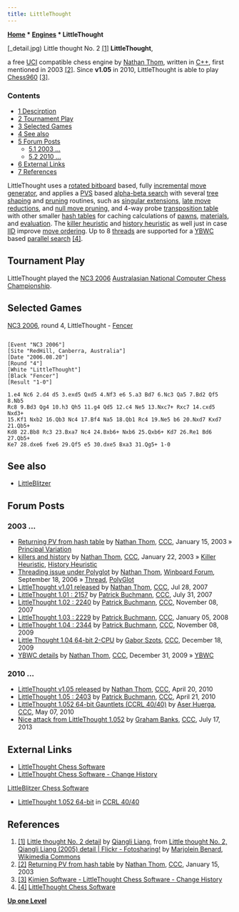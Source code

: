 ```yaml
---
title: LittleThought
---
```

**[Home](Home "Home") \* [Engines](Engines "Engines") \* LittleThought**



[_detail.jpg) Little thought No. 2 <a id="cite-note-1" href="#cite-ref-1">[1]</a>
**LittleThought**,  

a free [UCI](UCI "UCI") compatible chess engine by [Nathan Thom](Nathan_Thom "Nathan Thom"), written in [C++](Cpp "Cpp"), first mentioned in 2003 <a id="cite-note-2" href="#cite-ref-2">[2]</a>. Since **v1.05** in 2010, LittleThought is able to play [Chess960](Chess960 "Chess960") <a id="cite-note-3" href="#cite-ref-3">[3]</a>. 



### Contents


* [1 Descirption](#descirption)
* [2 Tournament Play](#tournament-play)
* [3 Selected Games](#selected-games)
* [4 See also](#see-also)
* [5 Forum Posts](#forum-posts)
	+ [5.1 2003 ...](#2003-...)
	+ [5.2 2010 ...](#2010-...)
* [6 External Links](#external-links)
* [7 References](#references)






LittleThought uses a [rotated bitboard](Rotated_Bitboards "Rotated Bitboards") based, fully [incremental](Incremental_Updates "Incremental Updates") [move generator](Move_Generation "Move Generation"), and applies a [PVS](Principal_Variation_Search "Principal Variation Search") based [alpha-beta search](Alpha-Beta "Alpha-Beta") with several [tree shaping](Selectivity "Selectivity") and [pruning](Pruning "Pruning") routines, such as [singular extensions](Singular_Extensions "Singular Extensions"), [late move reductions](Late_Move_Reductions "Late Move Reductions"), and [null move pruning](Null_Move_Pruning "Null Move Pruning"), and 4-way probe [transposition table](Transposition_Table "Transposition Table") with other smaller [hash tables](Hash_Table "Hash Table") for caching calculations of [pawns](Pawn_Hash_Table "Pawn Hash Table"), [materials](Material_Hash_Table "Material Hash Table"), and [evaluation](Evaluation_Hash_Table "Evaluation Hash Table"). 
The [killer heuristic](Killer_Heuristic "Killer Heuristic") and [history heuristic](History_Heuristic "History Heuristic") as well just in case [IID](Internal_Iterative_Deepening "Internal Iterative Deepening") improve [move ordering](Move_Ordering "Move Ordering"). 
Up to 8 [threads](Thread "Thread") are supported for a [YBWC](Young_Brothers_Wait_Concept "Young Brothers Wait Concept") based [parallel search](Parallel_Search "Parallel Search") <a id="cite-note-4" href="#cite-ref-4">[4]</a>. 



## Tournament Play


LittleThought played the [NC3 2006](NC3_2006 "NC3 2006") [Australasian National Computer Chess Championship](Australasian_National_Computer_Chess_Championship "Australasian National Computer Chess Championship"). 



## Selected Games


[NC3 2006](NC3_2006 "NC3 2006"), round 4, LittleThought - [Fencer](Fencer "Fencer")




```

[Event "NC3 2006"]
[Site "RedHill, Canberra, Australia"]
[Date "2006.08.20"]
[Round "4"]
[White "LittleThought"]
[Black "Fencer"]
[Result "1-0"]

1.e4 Nc6 2.d4 d5 3.exd5 Qxd5 4.Nf3 e6 5.a3 Bd7 6.Nc3 Qa5 7.Bd2 Qf5 8.Nb5 
Rc8 9.Bd3 Qg4 10.h3 Qh5 11.g4 Qd5 12.c4 Ne5 13.Nxc7+ Rxc7 14.cxd5 Nxd3+ 
15.Kf1 Nxb2 16.Qb3 Nc4 17.Bf4 Na5 18.Qb1 Rc4 19.Ne5 b6 20.Nxd7 Kxd7 21.Qb5+
Kd8 22.Bb8 Rc3 23.Bxa7 Nc4 24.Bxb6+ Nxb6 25.Qxb6+ Kd7 26.Re1 Bd6 27.Qb5+ 
Ke7 28.dxe6 fxe6 29.Qf5 e5 30.dxe5 Bxa3 31.Qg5+ 1-0

```

## See also


* [LittleBlitzer](LittleBlitzer "LittleBlitzer")


## Forum Posts


### 2003 ...


* [Returning PV from hash table](https://www.stmintz.com/ccc/index.php?id=277422) by [Nathan Thom](Nathan_Thom "Nathan Thom"), [CCC](CCC "CCC"), January 15, 2003 » [Principal Variation](Principal_Variation "Principal Variation")
* [killers and history](https://www.stmintz.com/ccc/index.php?id=278991) by [Nathan Thom](Nathan_Thom "Nathan Thom"), [CCC](CCC "CCC"), January 22, 2003 » [Killer Heuristic](Killer_Heuristic "Killer Heuristic"), [History Heuristic](History_Heuristic "History Heuristic")
* [Threading issue under Polyglot](http://www.open-aurec.com/wbforum/viewtopic.php?f=4&t=5603) by [Nathan Thom](Nathan_Thom "Nathan Thom"), [Winboard Forum](Computer_Chess_Forums "Computer Chess Forums"), September 18, 2006 » [Thread](Thread "Thread"), [PolyGlot](PolyGlot "PolyGlot")
* [LittleThought v1.01 released](http://www.talkchess.com/forum/viewtopic.php?t=15397) by [Nathan Thom](Nathan_Thom "Nathan Thom"), [CCC](CCC "CCC"), Jul 28, 2007
* [LittleThought 1.01 : 2157](http://www.talkchess.com/forum/viewtopic.php?t=15486) by [Patrick Buchmann](Patrick_Buchmann "Patrick Buchmann"), [CCC](CCC "CCC"), July 31, 2007
* [LittleThought 1.02 : 2240](http://www.talkchess.com/forum/viewtopic.php?t=17713) by [Patrick Buchmann](Patrick_Buchmann "Patrick Buchmann"), [CCC](CCC "CCC"), November 08, 2007
* [LittleThought 1.03 : 2229](http://www.talkchess.com/forum/viewtopic.php?t=18749) by [Patrick Buchmann](Patrick_Buchmann "Patrick Buchmann"), [CCC](CCC "CCC"), January 05, 2008
* [LittleThought 1.04 : 2344](http://www.talkchess.com/forum/viewtopic.php?t=30535) by [Patrick Buchmann](Patrick_Buchmann "Patrick Buchmann"), [CCC](CCC "CCC"), November 08, 2009
* [Little Thought 1.04 64-bit 2-CPU](http://www.talkchess.com/forum/viewtopic.php?t=31132) by [Gabor Szots](Gabor_Szots "Gabor Szots"), [CCC](CCC "CCC"), December 18, 2009
* [YBWC details](http://www.talkchess.com/forum/viewtopic.php?t=31366) by [Nathan Thom](Nathan_Thom "Nathan Thom"), [CCC](CCC "CCC"), December 31, 2009 » [YBWC](Young_Brothers_Wait_Concept "Young Brothers Wait Concept")


### 2010 ...


* [LittleThought v1.05 released](http://www.talkchess.com/forum/viewtopic.php?t=33884) by [Nathan Thom](Nathan_Thom "Nathan Thom"), [CCC](CCC "CCC"), April 20, 2010
* [LittleThought 1.05 : 2403](http://www.talkchess.com/forum/viewtopic.php?t=33911) by [Patrick Buchmann](Patrick_Buchmann "Patrick Buchmann"), [CCC](CCC "CCC"), April 21, 2010
* [LittleThought 1.052 64-bit Gauntlets (CCRL 40/40)](http://www.talkchess.com/forum/viewtopic.php?t=34197) by [Aser Huerga](http://www.talkchess.com/forum/profile.php?mode=viewprofile&u=4456), [CCC](CCC "CCC"), May 07, 2010
* [Nice attack from LittleThought 1.052](http://www.talkchess.com/forum3/viewtopic.php?f=2&t=48674) by [Graham Banks](Graham_Banks "Graham Banks"), [CCC](CCC "CCC"), July 17, 2013


## External Links


* [LittleThought Chess Software](http://www.kimiensoftware.com/software/chess/littlethought)
* [LittleThought Chess Software - Change History](http://www.kimiensoftware.com/software/chess/littlethought_history)


 [LittleBlitzer Chess Software](http://www.kimiensoftware.com/software/chess/littleblitzer)
* [LittleThought 1.052 64-bit](http://ccrl.chessdom.com/ccrl/4040/cgi/engine_details.cgi?print=Details&each_game=1&eng=LittleThought%201.052%2064-bit#LittleThought_1_052_64-bit) in [CCRL 40/40](CCRL "CCRL")


## References


1. <a id="cite-ref-1" href="#cite-note-1">[1]</a> [Little thought No. 2 detail](https://commons.wikimedia.org/wiki/File:WLANL_-_Marjolein_Benard_-_Little_thought_No._2,_Qiangli_Liang_(2005)_detail.jpg) by [Qiangli Liang](index.php?title=Category:Qiangli_Liang&action=edit&redlink=1 "Category:Qiangli Liang (page does not exist)"), from [Little thought No. 2, Qiangli Liang (2005) detail | Flickr - Fotosharing!](https://www.flickr.com/photos/39373836@N06/3673214726/) by [Marjolein Benard](https://www.flickr.com/people/39373836@N06), [Wikimedia Commons](https://en.wikipedia.org/wiki/Wikimedia_Commons)
2. <a id="cite-ref-2" href="#cite-note-2">[2]</a> [Returning PV from hash table](https://www.stmintz.com/ccc/index.php?id=277422) by [Nathan Thom](Nathan_Thom "Nathan Thom"), [CCC](CCC "CCC"), January 15, 2003
3. <a id="cite-ref-3" href="#cite-note-3">[3]</a> [Kimien Software - LittleThought Chess Software - Change History](http://www.kimiensoftware.com/software/chess/littlethought_history)
4. <a id="cite-ref-4" href="#cite-note-4">[4]</a> [LittleThought Chess Software](http://www.kimiensoftware.com/software/chess/littlethought)

**[Up one Level](Engines "Engines")**







 
